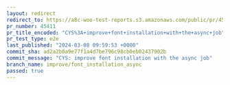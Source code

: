 ```yaml
---
layout: redirect
redirect_to: https://a8c-woo-test-reports.s3.amazonaws.com/public/pr/45411/e2e/index.html
pr_number: 45411
pr_title_encoded: "CYS%3A+improve+font+installation+with+the+async+job"
pr_test_type: e2e
last_published: "2024-03-08 09:59:53 +0000"
commit_sha: ad2a2b0a9e77f1a4d7be796c98cb0eb02437902b
commit_message: "CYS: improve font installation with the async job"
branch_name: improve/font_installation_async
passed: true
---
```


